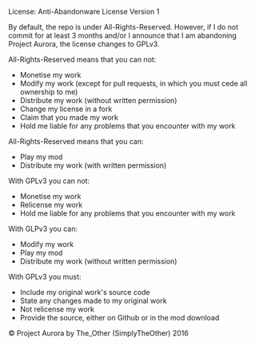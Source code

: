 License: Anti-Abandonware License Version 1

By default, the repo is under All-Rights-Reserved. However, if I do not commit for at least 3 months and/or I announce that I am abandoning Project Aurora, the license changes to GPLv3.

All-Rights-Reserved means that you can not:
* Monetise my work
* Modify my work (except for pull requests, in which you must cede all ownership to me)
* Distribute my work (without written permission)
* Change my license in a fork
* Claim that you made my work
* Hold me liable for any problems that you encounter with my work

All-Rights-Reserved means that you can:
* Play my mod
* Distribute my work (with written permission)

With GPLv3 you can not:
* Monetise my work
* Relicense my work
* Hold me liable for any problems that you encounter with my work

With GLPv3 you can:
* Modify my work
* Play my mod
* Distribute my work (without written permission)

With GPLv3 you must:
* Include my original work's source code
* State any changes made to my original work
* Not relicense my work
* Provide the source, either on Github or in the mod download

© Project Aurora by The_Other (SimplyTheOther) 2016